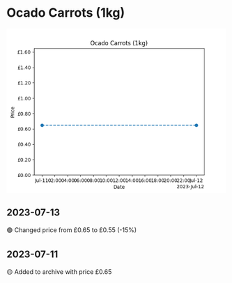 # Ocado Carrots (1kg)
![](charts/product-63026011.png)
## 2023-07-13
🟢 Changed price from £0.65 to £0.55 (-15%)
## 2023-07-11
🟡 Added to archive with price £0.65